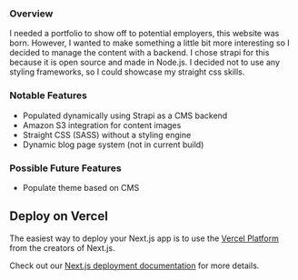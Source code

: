 ### Overview

I needed a portfolio to show off to potential employers, this website was born. However, I wanted to make something a little bit more interesting so I decided to manage the content with a backend. I chose strapi for this because it is open source and made in Node.js. I decided not to use any styling frameworks, so I could showcase my straight css skills.

### Notable Features

- Populated dynamically using Strapi as a CMS backend
- Amazon S3 integration for content images
- Straight CSS (SASS) without a styling engine
- Dynamic blog page system (not in current build)

### Possible Future Features

- Populate theme based on CMS


## Deploy on Vercel

The easiest way to deploy your Next.js app is to use the [Vercel Platform](https://vercel.com/new?utm_medium=default-template&filter=next.js&utm_source=create-next-app&utm_campaign=create-next-app-readme) from the creators of Next.js.

Check out our [Next.js deployment documentation](https://nextjs.org/docs/deployment) for more details.
